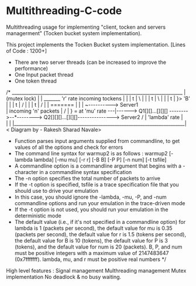 # Multithreading-C-code
Multithreading usage for implementing "client, tocken and servers managerment" (Tocken bucket system implementation).

This project implements the Tocken Bucket system implementation. 
[Lines of Code : 1200+]
- There are two server threads (can be increased to improve the performance)
- One Input packet thread
- One token thread

/*	 _________________________________________________________________________
        |(mutex lock)								  |
	|			         _______ 'r' rate incoming tockens	  |
	|			         |  t  | \ 				  |
	|			         |  t  |  \				  |
	|			         |  t  |   }> 'B'			  |
	|			         |  t  |  /				  |
	|			         |  t  | / 				  |
	|			         =======				  |
   	|				    |			            ~----------> Server1 \
	|  incoming 'n' packets		    |			           /	  |	          } = at 'mu' rate
     ---|------> Q1[][]...[][][] -------->--*--------> Q2[][][]...[][][]---------------> Server2 /
	| 'lambda' rate								  |          
	| 									  |
	|_________________________________________________________________________|
                              < Diagram by - Rakesh Sharad Navale>


* Function parses input arguments supplied from commandline, to get values of all the options and check for errors
* The command line syntax for warmup2 is as follows : warmup2 [-lambda lambda] [-mu mu] [-r r] [-B B] [-P P] [-n num] [-t tsfile]
* A commandline option is a commandline argument that begins with a - character in a commandline syntax specification
* The -n option specifies the total number of packets to arrive
* If the -t option is specified, tsfile is a trace specification file that you should use to drive your emulation
* In this case, you should ignore the -lambda, -mu, -P, and -num commandline options and run your emulation in the trace-driven mode
* If the -t option is not used, you should run your emulation in the deterministic mode
* The default value (i.e., if it's not specified in a commandline option) for lambda is 1 (packets per second), the default value for mu is 0.35
  (packets per second), the default value for r is 1.5 (tokens per second), the default value for B is 10 (tokens), the default value for P is 3 
  (tokens), and the default value for num is 20 (packets). B, P, and num must be positive integers with a maximum value of 2147483647 (0x7fffffff). 
  lambda, mu, and r must be positive real numbers
*/

High level features :
Signal management
Multhreading management
Mutex implementation
No deadlock & no busy waiting.

